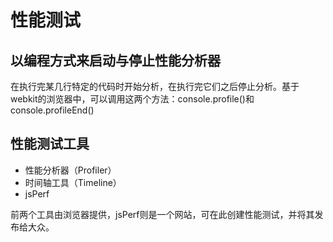 # 性能测试

## 以编程方式来启动与停止性能分析器
在执行完某几行特定的代码时开始分析，在执行完它们之后停止分析。基于webkit的浏览器中，可以调用这两个方法：console.profile()和console.profileEnd()

## 性能测试工具
- 性能分析器（Profiler）
- 时间轴工具（Timeline）
- jsPerf

前两个工具由浏览器提供，jsPerf则是一个网站，可在此创建性能测试，并将其发布给大众。